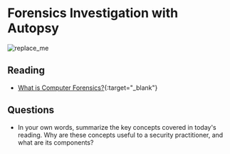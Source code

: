 # Forensics Investigation with Autopsy 

![replace_me](https://codeworks.blob.core.windows.net/public/assets/img/illustrations/placeholder.svg)

## Reading

- [What is Computer Forensics?](https://www.wgu.edu/blog/computer-forensics2004.html){:target="_blank"}


## Questions
- In your own words, summarize the key concepts covered in today's reading. Why are these concepts useful to a security practitioner, and what are its components?

